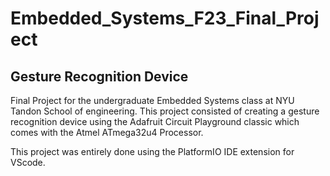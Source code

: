 # Embedded_Systems_F23_Final_Project

## Gesture Recognition Device
Final Project for the undergraduate Embedded Systems class at NYU Tandon School of engineering. This project consisted of creating a gesture recognition device using the Adafruit Circuit Playground classic which comes with the Atmel ATmega32u4 Processor.

This project was entirely done using the PlatformIO IDE extension for VScode.
